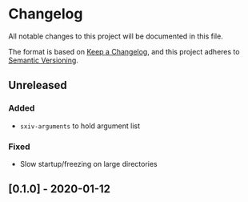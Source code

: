 # Changelog
All notable changes to this project will be documented in this file.

The format is based on [Keep a Changelog](https://keepachangelog.com/en/1.0.0/),
and this project adheres to [Semantic Versioning](https://semver.org/spec/v2.0.0.html).

## Unreleased
### Added
* `sxiv-arguments` to hold argument list
### Fixed
* Slow startup/freezing on large directories

## [0.1.0] - 2020-01-12
